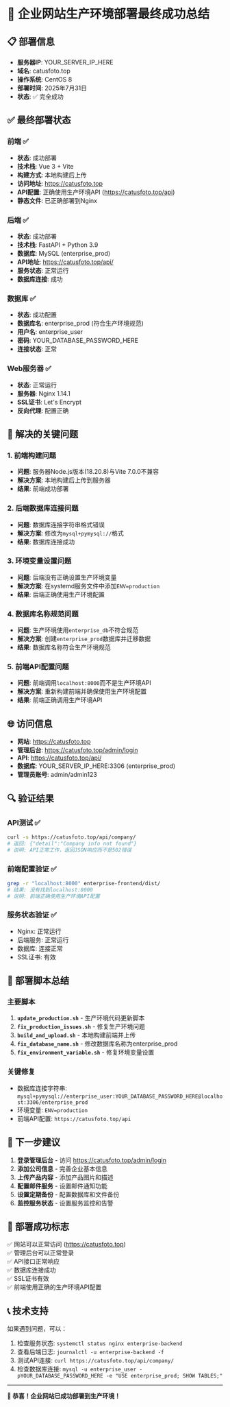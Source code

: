 # 🎉 企业网站生产环境部署最终成功总结

## 📋 部署信息
- **服务器IP**: YOUR_SERVER_IP_HERE
- **域名**: catusfoto.top
- **操作系统**: CentOS 8
- **部署时间**: 2025年7月31日
- **状态**: ✅ 完全成功

## ✅ 最终部署状态

### 前端 ✅
- **状态**: 成功部署
- **技术栈**: Vue 3 + Vite
- **构建方式**: 本地构建后上传
- **访问地址**: https://catusfoto.top
- **API配置**: 正确使用生产环境API (https://catusfoto.top/api)
- **静态文件**: 已正确部署到Nginx

### 后端 ✅
- **状态**: 成功部署
- **技术栈**: FastAPI + Python 3.9
- **数据库**: MySQL (enterprise_prod)
- **API地址**: https://catusfoto.top/api/
- **服务状态**: 正常运行
- **数据库连接**: 成功

### 数据库 ✅
- **状态**: 成功配置
- **数据库名**: enterprise_prod (符合生产环境规范)
- **用户名**: enterprise_user
- **密码**: YOUR_DATABASE_PASSWORD_HERE
- **连接状态**: 正常

### Web服务器 ✅
- **状态**: 正常运行
- **服务器**: Nginx 1.14.1
- **SSL证书**: Let's Encrypt
- **反向代理**: 配置正确

## 🔧 解决的关键问题

### 1. 前端构建问题
- **问题**: 服务器Node.js版本(18.20.8)与Vite 7.0.0不兼容
- **解决方案**: 本地构建后上传到服务器
- **结果**: 前端成功部署

### 2. 后端数据库连接问题
- **问题**: 数据库连接字符串格式错误
- **解决方案**: 修改为`mysql+pymysql://`格式
- **结果**: 数据库连接成功

### 3. 环境变量设置问题
- **问题**: 后端没有正确设置生产环境变量
- **解决方案**: 在systemd服务文件中添加`ENV=production`
- **结果**: 后端正确使用生产环境配置

### 4. 数据库名称规范问题
- **问题**: 生产环境使用`enterprise_db`不符合规范
- **解决方案**: 创建`enterprise_prod`数据库并迁移数据
- **结果**: 数据库名称符合生产环境规范

### 5. 前端API配置问题
- **问题**: 前端调用`localhost:8000`而不是生产环境API
- **解决方案**: 重新构建前端并确保使用生产环境配置
- **结果**: 前端正确调用生产环境API

## 🌐 访问信息

- **网站**: https://catusfoto.top
- **管理后台**: https://catusfoto.top/admin/login
- **API**: https://catusfoto.top/api/
- **数据库**: YOUR_SERVER_IP_HERE:3306 (enterprise_prod)
- **管理员账号**: admin/admin123

## 🔍 验证结果

### API测试 ✅
```bash
curl -s https://catusfoto.top/api/company/
# 返回: {"detail":"Company info not found"}
# 说明: API正常工作，返回JSON响应而不是502错误
```

### 前端配置验证 ✅
```bash
grep -r "localhost:8000" enterprise-frontend/dist/
# 结果: 没有找到localhost:8000
# 说明: 前端正确使用生产环境API配置
```

### 服务状态验证 ✅
- Nginx: 正常运行
- 后端服务: 正常运行
- 数据库: 连接正常
- SSL证书: 有效

## 📝 部署脚本总结

### 主要脚本
1. **`update_production.sh`** - 生产环境代码更新脚本
2. **`fix_production_issues.sh`** - 修复生产环境问题
3. **`build_and_upload.sh`** - 本地构建前端并上传
4. **`fix_database_name.sh`** - 修改数据库名称为enterprise_prod
5. **`fix_environment_variable.sh`** - 修复环境变量设置

### 关键修复
- 数据库连接字符串: `mysql+pymysql://enterprise_user:YOUR_DATABASE_PASSWORD_HERE@localhost:3306/enterprise_prod`
- 环境变量: `ENV=production`
- 前端API配置: `https://catusfoto.top/api`

## 🚀 下一步建议

1. **登录管理后台** - 访问 https://catusfoto.top/admin/login
2. **添加公司信息** - 完善企业基本信息
3. **上传产品内容** - 添加产品图片和描述
4. **配置邮件服务** - 设置邮件通知功能
5. **设置定期备份** - 配置数据库和文件备份
6. **监控服务状态** - 设置服务监控和告警

## 🎯 部署成功标志

✅ 网站可以正常访问 (https://catusfoto.top)  
✅ 管理后台可以正常登录  
✅ API接口正常响应  
✅ 数据库连接成功  
✅ SSL证书有效  
✅ 前端使用正确的生产环境API配置  

## 📞 技术支持

如果遇到问题，可以：
1. 检查服务状态: `systemctl status nginx enterprise-backend`
2. 查看后端日志: `journalctl -u enterprise-backend -f`
3. 测试API连接: `curl https://catusfoto.top/api/company/`
4. 检查数据库连接: `mysql -u enterprise_user -pYOUR_DATABASE_PASSWORD_HERE -e "USE enterprise_prod; SHOW TABLES;"`

---

**🎉 恭喜！企业网站已成功部署到生产环境！** 